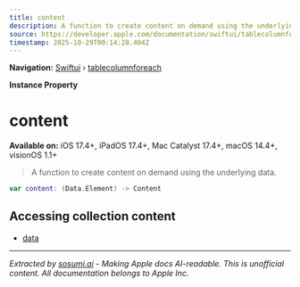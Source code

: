 ```yaml
---
title: content
description: A function to create content on demand using the underlying data.
source: https://developer.apple.com/documentation/swiftui/tablecolumnforeach/content
timestamp: 2025-10-29T00:14:28.404Z
---
```


**Navigation:** [Swiftui](/documentation/swiftui) › [tablecolumnforeach](/documentation/swiftui/tablecolumnforeach)

**Instance Property**

# content

**Available on:** iOS 17.4+, iPadOS 17.4+, Mac Catalyst 17.4+, macOS 14.4+, visionOS 1.1+

> A function to create content on demand using the underlying data.

```swift
var content: (Data.Element) -> Content
```

## Accessing collection content

- [data](/documentation/swiftui/tablecolumnforeach/data)

---

*Extracted by [sosumi.ai](https://sosumi.ai) - Making Apple docs AI-readable.*
*This is unofficial content. All documentation belongs to Apple Inc.*
